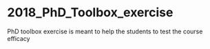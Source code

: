 # 2018_PhD_Toolbox_exercise
PhD toolbox exercise is meant to help the students to test the course efficacy
